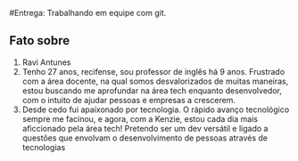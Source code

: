 #Entrega: Trabalhando em equipe com git.

## Fato sobre <nome do dev>

1. Ravi Antunes
2. Tenho 27 anos, recifense, sou professor de inglês há 9 anos. Frustrado com a área docente, na qual somos desvalorizados de muitas maneiras, estou buscando me aprofundar na área tech enquanto desenvolvedor, com o intuito de ajudar pessoas e empresas a crescerem.
3. Desde cedo fui apaixonado por tecnologia. O rápido avanço tecnológico sempre me facinou, e agora, com a Kenzie, estou cada dia mais aficcionado pela área tech! Pretendo ser um dev versátil e ligado a questões que envolvam o desenvolvimento de pessoas através de tecnologias
